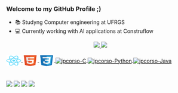 ### Welcome to my GitHub Profile ;)

- 📚 Studyng Computer engineering at UFRGS
- 💻 Currently working with AI applications at Construflow

<div align="center">
  <a href="https://github.com/jpcorso">
  <img height="180em" src="https://github-readme-stats-psi-fawn-73.vercel.app/api?username=jpcorso&show_icons=true&theme=blue-green&include_all_commits=true&count_private=true"/>
  <img height="180em" src="https://github-readme-stats-psi-fawn-73.vercel.app/api/top-langs/?username=jpcorso&layout=compact&langs_count=7&theme=blue-green"/>
</div>
  
  <div style="display: inline_block"><br>
    <img align="center" alt="jpcorso-React" height="30" width="40" src="https://raw.githubusercontent.com/devicons/devicon/master/icons/react/react-original.svg">
    <img align="center" alt="jpcorso-HTML" height="30" width="40" src="https://raw.githubusercontent.com/devicons/devicon/master/icons/html5/html5-original.svg">
    <img align="center" alt="jpcorso-CSS" height="30" width="40" src="https://raw.githubusercontent.com/devicons/devicon/master/icons/css3/css3-original.svg">
    <img align="center" alt="jpcorso-C" height="30" width="40" src="https://cdn.jsdelivr.net/gh/devicons/devicon/icons/c/c-original.svg">
    <img align="center" alt="jpcorso-Python" height="30" width="40" src="https://cdn.jsdelivr.net/gh/devicons/devicon/icons/python/python-original.svg">
    <img align="center" alt="jpcorso-Java" height="30" width="40" src="https://cdn.jsdelivr.net/gh/devicons/devicon/icons/java/java-original.svg">
</div>

  #
  
  <div> 
    <a href="https://www.instagram.com/jp.corso" target="_blank"><img src="https://img.shields.io/badge/-Instagram-%23E4405F?style=for-the-badge&logo=instagram&logoColor=white" target="_blank"></a>
    <a href="https://discord.com/users/401968494486355979" target="_blank"><img src="https://img.shields.io/badge/Discord-7289DA?style=for-the-badge&logo=discord&logoColor=white" target="_blank"></a> 
    <a href = "mailto:jp.corso123@gmail.com"><img src="https://img.shields.io/badge/-Gmail-%23333?style=for-the-badge&logo=gmail&logoColor=white" target="_blank"></a>
    <a href="https://www.linkedin.com/in/jo%C3%A3o-pedro-licks-corso-933284109" target="_blank"><img src="https://img.shields.io/badge/-LinkedIn-%230077B5?style=for-the-badge&logo=linkedin&logoColor=white" target="_blank"></a> 
  </div>
  
  #
  
  <!--![Snake animation](https://github.com/jpcorso/jpcorso/blob/output/github-contribution-grid-snake.svg)//-->
